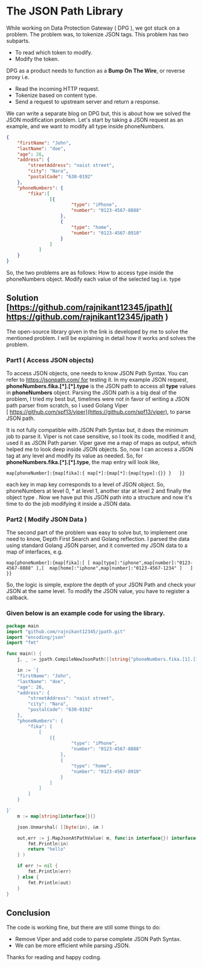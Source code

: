 # The JSON Path Library

While working on Data Protection Gateway ( DPG ), we got stuck on a problem. The problem was, to tokenize JSON tags. This problem has two subparts.

* To read which token to modify.
* Modify the token.

DPG as a product needs to function as a **Bump On The Wire**, or reverse proxy i.e. 
* Read the incoming HTTP request.
* Tokenize based on content type.
* Send a request to upstream server and return a response.

We can write a separate blog on DPG but, this is about how we solved the JSON modification problem. Let's start by taking a JSON request as an example, and we want to modify all  type inside phoneNumbers.
```JSON
{
	"firstName": "John",
	"lastName": "doe",
	"age": 26,
	"address": {
		"streetAddress": "naist street",
		"city": "Nara",
		"postalCode": "630-0192"
	},
	"phoneNumbers": {
		"fika":[
				[{
						"type": "iPhone",
						"number": "0123-4567-8888"
					},
					{
						"type": "home",
						"number": "0123-4567-8910"
					}
				]
			]
	}
}
```

So, the two problems are as follows:
How to access type inside the phoneNumbers object.
Modify each value of the selected tag i.e. type

## Solution	[https://github.com/rajnikant12345/jpath]( https://github.com/rajnikant12345/jpath ) 

The open-source library given in the link is developed by me to solve the mentioned problem. I will be explaining in detail how it works and solves the problem.

### Part1 ( Access JSON objects) 

To access JSON objects, one needs to know JSON Path Syntax. You can refer to https://jsonpath.com/ for testing it. In my example JSON request, **phoneNumbers.fika.[\*].[\*].type** is the JSON path to access all **type** values in **phoneNumbers** object. Parsing the JSON path is a big deal of the problem, I tried my best but, timelines were not in favor of writing a JSON path parser from scratch, so I used Golang  Viper [ https://github.com/spf13/viper](https://github.com/spf13/viper), to parse JSON path.

It is not fully compatible with JSON Path Syntax but, it does the minimum job to parse it. Viper is not case sensitive, so I took its code, modified it and, used it as JSON Path parser. Viper gave me a map of maps as output, which helped me to look deep inside JSON objects. So, now I can access a JSON tag at any level and modify its value as needed. So, for **phoneNumbers.fika.[\*].[\*].type**, the map entry will look like,

```
map[phoneNumber]:{map[fika]:{ map[*]:{map[*]:{map[type]:{}} }   }}
```
each key in map key corresponds to a level of JSON object. So, phoneNumbers at
 level 0, * at level 1, another star at level 2 and finally the object type . Now we have put this JSON path into a structure and now it's time to do the job modifying it inside a JSON data.

### Part2 ( Modify JSON Data ) 

The second part of the problem was easy to solve but, to implement one need to know, Depth First Search and Golang reflection. I parsed the data using standard Golang JSON parser, and it converted my JSON data to a map of interfaces, e.g.

```
map[phoneNumber]:{map[fika]:[ [ map[type]:"iphone",map[number]:"0123-4567-8888" ],[  map[home]:"iphone",map[number]:"0123-4567-1234" ]   ]  }}
```
  So, the logic is simple, explore the depth of your JSON Path and check your JSON at the same level. To modify the JSON value, you have to register a callback. 
  
### Given below is an example code for using the library. 

```GO
package main
import "github.com/rajnikant12345/jpath.git"
import "encoding/json"
import "fmt"

func main() {
	j, _ := jpath.CompileNewJsonPath([]string{"phoneNumbers.fika.[1].[1].[*].number", "firstName"})

	in := `{
	"firstName": "John",
	"lastName": "doe",
	"age": 26,
	"address": {
		"streetAddress": "naist street",
		"city": "Nara",
		"postalCode": "630-0192"
	},
	"phoneNumbers": {
		"fika": [
			[
				[{
						"type": "iPhone",
						"number": "0123-4567-8888"
					},
					{
						"type": "home",
						"number": "0123-4567-8910"
					}
				]
			]
		]
	}

}`
	m := map[string]interface{}{}

	json.Unmarshal( []byte(in), &m )

	out,err := j.MapJsonAtPathValue( m, func(in interface{}) interface{} {
		fmt.Println(in)
		return "hello"
	} )

	if err != nil {
		fmt.Println(err)
	} else {
	    fmt.Println(out)
	}
}
```


## Conclusion

The code is working fine, but there are still some things to do:
* Remove Viper and add code to parse complete JSON Path Syntax.
* We can be more efficient while parsing JSON.

Thanks for reading and happy coding. 
